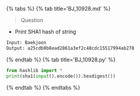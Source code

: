 {% tabs %}
{% tab title='BJ_10928.md' %}

> Question

* Print SHA1 hash of string

```txt
Input: Baekjoon
Output: a25cdb0b8ead2861a3ef2c48cdc15517994ab278
```

{% endtab %}
{% tab title='BJ_10928.py' %}

```py
from hashlib import *
print(sha1(input().encode()).hexdigest())
```

{% endtab %}
{% endtabs %}
